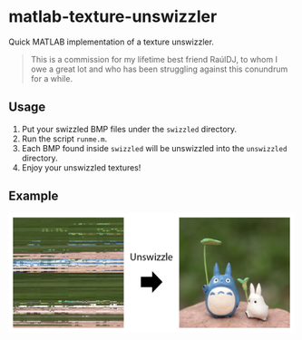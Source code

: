# matlab-texture-unswizzler
Quick MATLAB implementation of a texture unswizzler.

> This is a commission for my lifetime best friend RaúlDJ, to whom I owe a great lot and who has been struggling against this conundrum for a while.

## Usage
1. Put your swizzled BMP files under the `swizzled` directory.
2. Run the script `runme.m`.
3. Each BMP found inside `swizzled` will be unswizzled into the `unswizzled` directory.
4. Enjoy your unswizzled textures!

## Example
![Image of Yaktocat](example.png)
